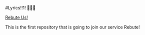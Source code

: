 #Lyrics!!1! 💃💃🎤

[Rebute Us!](https://s3-us-west-2.amazonaws.com/rebute/github-button.png)

This is the first repository that is going to join our service Rebute!
